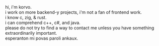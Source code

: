 hi, i'm korvo.  
i work on more backend-y projects, i'm not a fan of frontend work.  
i know c, zig, & rust.  
i can comprehend c++, c#, and java.  
please do not try to find a way to contact me unless you have something extraordinarily important.  
esperanton mi povas paroli ankaux.

<!---
corvid3/corvid3 is a ✨ special ✨ repository because its `README.md` (this file) appears on your GitHub profile.
You can click the Preview link to take a look at your changes.
--->
